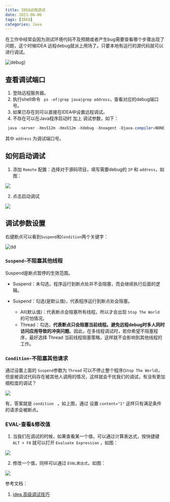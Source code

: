 ```yaml
---
title: IDEA远程调试
date: 2021-06-06
tags: [IDEA]
categories: Java
---
```


在工作中经常会因为测试环境代码不及预期或者产生bug需要查看哪个步骤出现了问题，这个时候IDEA 远程debug就派上用场了。只要本地有运行的源代码就可以进行调试。

![debug)](https://kinsta.com/wp-content/uploads/2020/04/wordpress-debug.png)

<!-- more -->

## 查看调试端口


1. 登陆远程服务器。
2. 执行shell命令 ` ps -ef|grep java|grep address`，查看对应的debug端口号。
3. 如果已存在则可以直接在IDEA中设置远程调试。
4. 不存在可以在Java程序启动时 加上 调试参数，如下：
```java
 java -server -Xms512m -Xmx512m -Xdebug -Xnoagent -Djava.compiler=NONE -Xrunjdwp:transport=dt_socket,server=y,suspend=n,address=5555 -Djava.ext.dirs=. ${main_class}
```
其中 `address` 为调试端口号。

## 如何启动调试

1. 添加 `Remote` 配置：选择对于源码项目，填写需要debug的 `IP` 和 `address`，如图：



![](https://images.morethink.cn/a1647e77708587ecd46a4a929a1d87c8.png)

2. 点击启动调试

![](https://images.morethink.cn/c010637fc481b7a4e3e3b88d4b19bf26.png)



## 调试参数设置



右键断点可以看到`Suspend`和`Condition`两个关键字：

![dd](https://images.morethink.cn/78eac97d87a8cd0175121830099bcc85.png)

### `Suspend`-不阻塞其他线程

Suspend是断点暂停的生效范围。

- Suspend：未勾选，程序运行到断点处并不会阻塞，而会继续执行后面的逻辑。

- Suspend：勾选(是默认值)，代表程序运行到断点处会阻塞。
  - All(默认值)：代表断点会阻塞所有线程。所以才会出现 `Stop The World` 的可怕情况。
  - Thread：勾选，**代表断点只会阻塞当前线程。避免远程debug时多人同时访问应用导致的冲突问题**。因此，在多线程调试时，若你希望不阻塞程序，最好选择 Thread 当前线程阻塞策略，这样就不会影响到其他线程的工作。

### `Condition`-不阻塞其他请求

通过设置上面的 `Suspend`参数为 `Thread` 可以不停止整个程序(`Stop The World`)，但是被调试代码存在被其他人调用的情况，这样就会干扰我们的调试，有没有更加细粒度的调试？

![](https://images.morethink.cn/b720f9a71364c0131661c68c50baaff1.png)

有，答案就是 `condition ` ，如上图，通过 设置 `content="1"` 这样只有满足条件的请求会被断点。





### EVAL-查看&修改值

1. 当我们在调试的时候，如果查看某一个值，可以通过计算表达式，按快捷键 `ALT + F8` 就可以打开 `Evaluate Expression` ，如图：

![](https://images.morethink.cn/4c07ce20314df54c51c73309f84fa63d.png)

2. 修改一个值，同样可以通过 `EVAL表达式`，如图：

![](https://images.morethink.cn/eb3368fc0f28b69a6868ac84de1a626f.png)



参考文档：

1. [idea 高级调试技巧](https://www.cnblogs.com/yjmyzz/p/idea-advanced-debug-tips.html)
